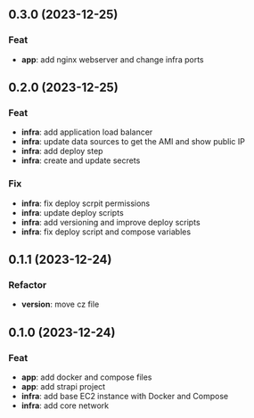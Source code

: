 ## 0.3.0 (2023-12-25)

### Feat

- **app**: add nginx webserver and change infra ports

## 0.2.0 (2023-12-25)

### Feat

- **infra**: add application load balancer
- **infra**: update data sources to get the AMI and show public IP
- **infra**: add deploy step
- **infra**: create and update secrets

### Fix

- **infra**: fix deploy scrpit permissions
- **infra**: update deploy scripts
- **infra**: add versioning and improve deploy scripts
- **infra**: fix deploy script and compose variables

## 0.1.1 (2023-12-24)

### Refactor

- **version**: move cz file

## 0.1.0 (2023-12-24)

### Feat

- **app**: add docker and compose files
- **app**: add strapi project
- **infra**: add base EC2 instance with Docker and Compose
- **infra**: add core network
